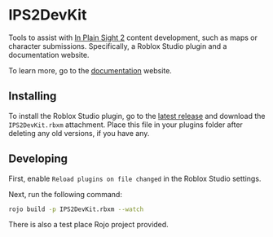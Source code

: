 # IPS2DevKit

Tools to assist with [In Plain Sight 2](https://www.roblox.com/games/2901172949) content development, such as maps or character submissions. Specifically, a Roblox Studio plugin and a documentation website.

To learn more, go to the [documentation](https://hex-interactive.github.io/IPS2DevKit/) website.

## Installing

To install the Roblox Studio plugin, go to the [latest release](https://github.com/Hex-Interactive/IPS2DevKit/releases/latest) and download the `IPS2DevKit.rbxm` attachment. Place this file in your plugins folder after deleting any old versions, if you have any.

## Developing

First, enable `Reload plugins on file changed` in the Roblox Studio settings.

Next, run the following command:
```bash
rojo build -p IPS2DevKit.rbxm --watch
```

There is also a test place Rojo project provided.
